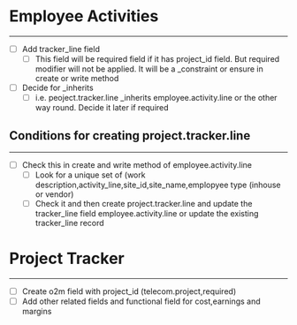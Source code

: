 # Employee Activities
--------------------------
- [ ] Add tracker_line field 
	- [ ] This field will be required field if it has project_id field. But required modifier will not be applied. It will be a _constraint or ensure in  create or write method
- [ ] Decide for _inherits
	- [ ] i.e. peoject.tracker.line  _inherits employee.activity.line or the other way round. Decide it later if required

## Conditions for creating project.tracker.line
-----------------------------------------------------
- [ ] Check this in create and write method of employee.activity.line
	- [ ] Look for a unique set of (work description,activity_line,site_id,site_name,emplopyee type (inhouse or vendor)
	- [ ] Check it and then create project.tracker.line and update the tracker_line field employee.activity.line or update the existing tracker_line record
	
# Project Tracker
---------------------
- [ ] Create o2m field with project_id (telecom.project,required)
- [ ] Add other related fields and functional field for cost,earnings and margins  
